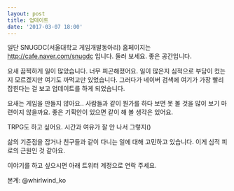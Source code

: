 ```yaml
---
layout: post
title: 업데이트
date: '2017-03-07 18:00'
---
```


일단 SNUGDC(서울대학교 게임개발동아리) 홈페이지는 http://cafe.naver.com/snugdc 입니다. 둘러 보세요. 좋은 공간입니다.

요새 끔찍하게 일이 많았습니다. 너무 피곤해졌어요. 일이 많은지 심적으로 부담이 컸는지 모르겠지만 여기도 까먹고만 있었습니다. 그러다가 네이버 검색에 여기가 가장 빨리 잡힌다는 걸 보고 업데이트를 하게 되었습니다.

요새는 게임을 만들지 않아요.. 사람들과 같이 뭔가를 하다 보면 못 볼 것을 많이 보기 마련이지 않을까요. 좋은 기획안이 있으면 같이 해 볼 생각은 있어요.

TRPG도 하고 싶어요. 시간과 여유가 잘 안 나서 그렇지()

삶의 기준점을 잡거나 친구들과 같이 다니는 일에 대해 고민하고 있습니다. 이게 심적 피로의 근원인 것 같아요.

이야기를 하고 싶으시면 아래 트위터 계정으로 연락 주세요.

본계: @whirlwind_ko
